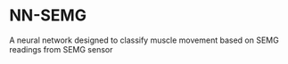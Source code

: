 # NN-SEMG
A neural network designed to classify muscle movement based on SEMG readings from SEMG sensor
